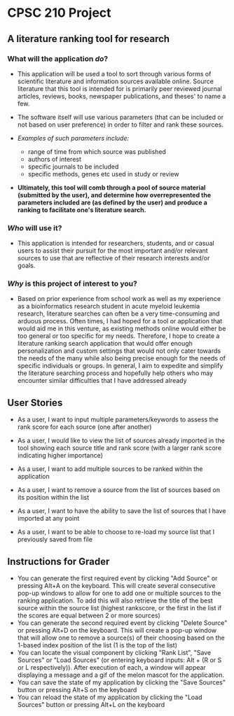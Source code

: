 # CPSC 210 Project

## A literature ranking tool for research

### What will the application *do*?
- This application will be used a tool to sort through various forms of scientific literature and information sources 
 available online. Source literature that this tool is intended for is primarily peer reviewed journal articles, reviews,
books, newspaper publications, and theses' to name a few. 

- The software itself will use various parameters (that can be included or not based on user 
preference) in order to filter and rank these sources. 
- *Examples of such parameters include:*
    - range of time from which source was published
    - authors of interest 
    - specific journals to be included
    - specific methods, genes etc used in study or review

- **Ultimately, this tool will comb through a pool of source material (submitted by the user), and determine how overrepresented the parameters 
included are (as defined by the user) and produce a ranking to facilitate one's literature search.**

### *Who* will use it?
- This application is intended for researchers, students, and or casual users to assist their pursuit for the most
important and/or relevant sources to use that are reflective of their research interests and/or goals.

### *Why* is this project of interest to you?
- Based on prior experience from school work as well as my experience as a bioinformatics 
research student in acute myeloid leukemia research, literature searches can often be a very time-consuming 
and arduous process. Often times, I had hoped for a tool or application that would aid me in this venture, as existing
methods online would either be too general or too specific for my needs. Therefore, I hope to create a literature ranking
search application that would offer enough personalization and custom settings that would not only cater towards the needs of the many while 
also being precise enough for the needs of specific individuals or groups. In general, I aim to
expedite and simplify the literature searching process and hopefully help others who may encounter 
similar difficulties that I have addressed already

## User Stories
- As a user, I want to input multiple parameters/keywords to assess the rank score for each source (one after another)
- As a user, I would like to view the list of sources already imported in the tool showing each source title and rank score (with a larger rank score indicating higher importance)
- As a user, I want to add multiple sources to be ranked within the application
- As a user, I want to remove a source from the list of sources based on its position within the list

- As a user, I want to have the ability to save the list of sources that I have imported at any point
- As a user, I want to be able to choose to re-load my source list that I previously saved from file

## Instructions for Grader
- You can generate the first required event by clicking "Add Source" or pressing Alt+A on the keyboard. This will create several consecutive pop-up windows to allow for one to add one or multiple sources to the ranking application. To add this will also retrieve the title of the best source within the source list (highest rankscore, or the first in the list if the scores are equal between 2 or more sources)
- You can generate the second required event by clicking "Delete Source" or pressing Alt+D on the keyboard. This will create a pop-up window that will allow one to remove a source(s) of their choosing based on the 1-based index position of the list (1 is the top of the list)
- You can locate the visual component by clicking "Rank List", "Save Sources" or "Load Sources" (or entering keyboard inputs: Alt + (R or S or L respectively)). After execution of each, a window will appear displaying a message and a gif of the melon mascot for the application.
- You can save the state of my application by clicking the "Save Sources" button or pressing Alt+S on the keyboard
- You can reload the state of my application by clicking the "Load Sources" button or pressing Alt+L on the keyboard